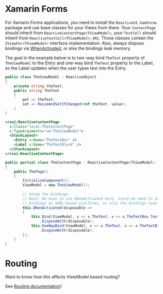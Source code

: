 # Xamarin Forms

For Xamarin.Forms applications, you need to install the `ReactiveUI.XamForms` package and use base classes for your Views from there. Your `ContentPage` should inherit from `ReactiveContentPage<TViewModel>`, your `TextCell` should inherit from `ReactiveTextCell<TViewModel>`, etc. Those classes contain the `IViewFor<TViewModel>` interface implementation. Also, always dispose bindings via [WhenActivated](../when-activated), or else the bindings leak memory.

The goal in the example below is to two-way bind `TheText` property of `TheViewModel` to the Entry and one-way bind `TheText` property to the Label, so the Label updates when the user types text into the Entry.
 
```csharp
public class TheViewModel : ReactiveObject
{
    private string theText;
    public string TheText
    {
        get => theText;
        set => RaiseAndSetIfChanged(ref theText, value);
    }
}
```

```xml
<rxui:ReactiveContentPage 
  x:Class="local:TheContentPage"
  x:TypeArguments="vm:TheViewModel">
  <StackLayout>
    <Entry x:Name="TheTextBox" />
    <Label x:Name="TheTextBlock" />
  </StackLayout>
</rxui:ReactiveContentPage>
```

```csharp
public partial class TheContentPage : ReactiveContentPage<TViewModel>
{
    public ThePage()
    {
        InitializeComponent(); 
        ViewModel = new TheViewModel();
        
        // Setup the bindings.
        // Note: We have to use WhenActivated here, since we need to dispose the
        // bindings on XAML-based platforms, or else the bindings leak memory.
        this.WhenActivated(disposable =>
        {
            this.Bind(ViewModel, x => x.TheText, x => x.TheTextBox.Text)
                .DisposeWith(disposable);
            this.OneWayBind(ViewModel, x => x.TheText, x => x.TheTextBlock.Text)
                .DisposeWith(disposable);
        });
    }
}
```

# Routing

Want to know how this affects ViewModel based routing? 

See [Routing documentation](../routing)!
